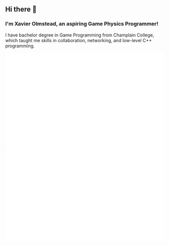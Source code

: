 ## Hi there 👋
### I'm Xavier Olmstead, an aspiring Game Physics Programmer! 
I have bachelor degree in Game Programming from Champlain College, which taught me skills in collaboration, networking, and low-level C++ programming.  


![](https://raw.githubusercontent.com/XavOlmst/github-stats/master/generated/overview.svg)
![](https://raw.githubusercontent.com/XavOlmst/github-stats/master/generated/languages.svg)

<!--
**XavOlmst/XavOlmst** is a ✨ _special_ ✨ repository because its `README.md` (this file) appears on your GitHub profile.

Here are some ideas to get you started:

- 🔭 I’m currently working on ...
- 🌱 I’m currently learning ...
- 👯 I’m looking to collaborate on ...
- 🤔 I’m looking for help with ...
- 💬 Ask me about ...
- 📫 How to reach me: ...
- 😄 Pronouns: ...
- ⚡ Fun fact: ...
-->
